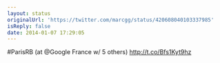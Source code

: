 ```yaml
---
layout: status
originalUrl: 'https://twitter.com/marcgg/status/420608040103337985'
isReply: false
date: 2014-01-07 17:29:05
---
```


#ParisRB (at @Google France w/ 5 others) http://t.co/Bfs1Kyt9hz
